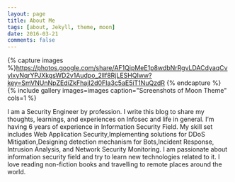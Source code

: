 ```yaml
---
layout: page
title: About Me
tags: [about, Jekyll, theme, moon]
date: 2016-03-21
comments: false
---
```

    
{% capture images %}https://photos.google.com/share/AF1QipMeE1p8wdbNrRgvLDACdyaqCvylxyNqrYPJXkgsWD2v1Audpo_2llf8RjLESHQIww?key=SmVNUnNpZEdiZkFhajI2d0FIa3c5aE5iT1NuQzdR {% endcapture %} {% include gallery images=images caption="Screenshots of Moon Theme" cols=1 %}

I am a Security Engineer by profession. I write this blog to share my thoughts, learnings, and experiences on Infosec and life in general. I’m having 6 years of experience in Information Security Field. My skill set includes Web Application Security,Implementing solutions for DDoS Mitigation,Designing detection mechanism for Bots,Incident Response, Intrusion Analysis, and Network Security Monitoring. I am passionate about information security field and try to learn new technologies related to it. I love reading non-fiction books and travelling to remote places around the world.
